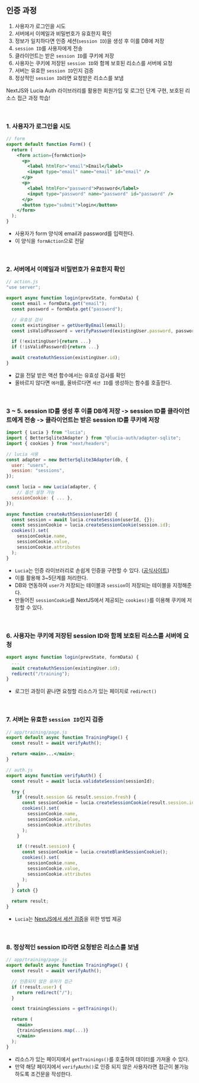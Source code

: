 ## 인증 과정

1. 사용자가 로그인을 시도
2. 서버에서 이메일과 비밀번호가 유효한지 확인
3. 정보가 일치하다면 인증 세션(`session ID`)을 생성 후 이를 DB에 저장
4. `session ID`를 사용자에게 전송
5. 클라이언트는 받은 `session ID`를 쿠키에 저장
6. 사용자는 쿠키에 저장된 `session ID`와 함께 보호된 리소스를 서버에 요청
7. 서버는 유효한 `session ID`인지 검증
8. 정상적인 `session ID`라면 요청받은 리소스를 보냄

NextJS와 Lucia Auth 라이브러리를 활용한 회원가입 및 로그인 단계 구현, 보호된 리소스 접근 과정 학습!

<br/>

### 1. 사용자가 로그인을 시도

```jsx
// form
export default function Form() {
  return (
    <form action={formAction}>
      <p>
        <label htmlFor="email">Email</label>
        <input type="email" name="email" id="email" />
      </p>
      <p>
        <label htmlFor="password">Password</label>
        <input type="password" name="password" id="password" />
      </p>
      <button type="submit">login</button>
    </form>
  );
}
```

- 사용자가 form 양식에 email과 password를 입력한다.
- 이 양식을 `formAction`으로 전달

<br/>

### 2. 서버에서 이메일과 비밀번호가 유효한지 확인

```jsx
// action.js
"use server";

export async function login(prevState, formData) {
  const email = formData.get("email");
  const password = formData.get("password");

  // 유효성 검사
  const existingUser = getUserByEmail(email);
  const isValidPassword = verifyPassword(existingUser.password, password);

  if (!existingUser){return ...}
  if (!isValidPassword){return ...}

  await createAuthSession(existingUser.id);
}
```

- 값을 전달 받은 액션 함수에서는 유효성 검사를 확인
- 올바르지 않다면 `에러`를, 올바르다면 `세션 ID`를 생성하는 함수를 호출한다.

<br/>

### 3 ~ 5. session ID를 생성 후 이를 DB에 저장 -> session ID를 클라이언트에게 전송 -> 클라이언트는 받은 session ID를 쿠키에 저장

```jsx
import { Lucia } from "lucia";
import { BetterSqlite3Adapter } from "@lucia-auth/adapter-sqlite";
import { cookies } from "next/headers";

// lucia 사용
const adapter = new BetterSqlite3Adapter(db, {
  user: "users",
  session: "sessions",
});

const lucia = new Lucia(adapter, {
	// 옵션 설정 가능
  sessionCookie: { ... },
});

async function createAuthSession(userId) {
  const session = await lucia.createSession(userId, {});
  const sessionCookie = lucia.createSessionCookie(session.id);
  cookies().set(
    sessionCookie.name,
    sessionCookie.value,
    sessionCookie.attributes
  );
}
```

- `Lucia`는 인증 라이브러리로 손쉽게 인증을 구현할 수 있다. ([공식사이트](https://lucia-auth.com/))
- 이를 활용해 3~5단계를 처리한다.
- DB와 연동하여 `user`가 저장되는 테이블과 `session`이 저장되는 테이블을 지정해준다.
- 만들어진 `sessionCookie`를 NextJS에서 제공되는 `cookies()`를 이용해 쿠키에 저장할 수 있다.

<br/>

### 6. 사용자는 쿠키에 저장된 session ID와 함께 보호된 리소스를 서버에 요청

```jsx
export async function login(prevState, formData) {
  ...
  await createAuthSession(existingUser.id);
  redirect("/training");
}
```

- 로그인 과정이 끝나면 요청할 리소스가 있는 페이지로 `redirect()`

<br/>

### 7. 서버는 유효한 `session ID`인지 검증

```jsx
// app/training/page.js
export default async function TrainingPage() {
  const result = await verifyAuth();

  return <main>...</main>;
}
```

```jsx
// auth.js
export async function verifyAuth() {
  const result = await lucia.validateSession(sessionId);

  try {
    if (result.session && result.session.fresh) {
      const sessionCookie = lucia.createSessionCookie(result.session.id);
      cookies().set(
        sessionCookie.name,
        sessionCookie.value,
        sessionCookie.attributes
      );
    }

    if (!result.session) {
      const sessionCookie = lucia.createBlankSessionCookie();
      cookies().set(
        sessionCookie.name,
        sessionCookie.value,
        sessionCookie.attributes
      );
    }
  } catch {}

  return result;
}
```

- `Lucia`는 [NextJS에서 세션 검증](https://lucia-auth.com/guides/validate-session-cookies/nextjs-app)을 위한 방법 제공

<br/>

### 8. 정상적인 session ID라면 요청받은 리소스를 보냄

```jsx
// app/training/page.js
export default async function TrainingPage() {
  const result = await verifyAuth();

  // 인증되지 않은 유저가 접근
  if (!result.user) {
    return redirect("/");
  }

  const trainingSessions = getTrainings();

  return (
    <main>
    {trainingSessions.map(...)}
    </main>
  );
}
```

- 리소스가 있는 페이지에서 `getTrainings()`를 호출하여 데이터를 가져올 수 있다.
- 만약 해당 페이지에서 `verifyAuth()`로 인증 되지 않은 사용자라면 접근이 불가능하도록 조건문을 작성한다.
